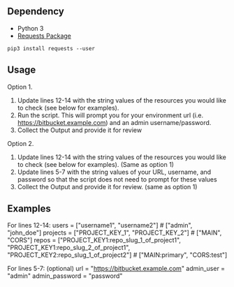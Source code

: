 ## Dependency
* Python 3
* [Requests Package](http://docs.python-requests.org/en/master/)

`
pip3 install requests --user
`

## Usage
Option 1.
1. Update lines 12-14 with the string values of the resources you would like to check (see below for examples).
2. Run the script. This will prompt you for your environment url (i.e. https://bitbucket.example.com) and an admin username/password.
3. Collect the Output and provide it for review

Option 2.
1. Update lines 12-14 with the string values of the resources you would like to check (see below for examples). (Same as option 1)
2. Update lines 5-7 with the string values of your URL, username, and password so that the script does not need to prompt for these values
3. Collect the Output and provide it for review. (same as option 1)

## Examples
For lines 12-14:
users = ["username1", "username2"]  # ["admin", "john_doe"]
projects = ["PROJECT_KEY_1", "PROJECT_KEY_2"]  # ["MAIN", "CORS"]
repos = ["PROJECT_KEY1:repo_slug_1_of_project1", "PROJECT_KEY1:repo_slug_2_of_project1", "PROJECT_KEY2:repo_slug_1_of_project2"]  # ["MAIN:primary", "CORS:test"]

For lines 5-7: (optional)
url = "https://bitbucket.example.com"
admin_user = "admin"
admin_password = "password"